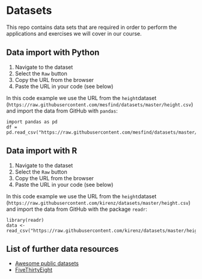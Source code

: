 # Datasets

This repo contains data sets that are required in order to perform the applications and exercises we will cover in our course. 

## Data import with Python

 1) Navigate to the dataset 
 2) Select the `Raw` button 
 3) Copy the URL from the browser
 4) Paste the URL in your code (see below) 
 
In this code example we use the URL from the `height`dataset (`https://raw.githubusercontent.com/mesfind/datasets/master/height.csv`) and import the data from GitHub with `pandas`: 

```{python}
import pandas as pd
df = pd.read_csv("https://raw.githubusercontent.com/mesfind/datasets/master/height.csv")
```

## Data import with R

 1) Navigate to the dataset 
 2) Select the `Raw` button 
 3) Copy the URL from the browser
 4) Paste the URL in your code (see below) 
 
In this code example we use the URL from the `height`dataset (`https://raw.githubusercontent.com/kirenz/datasets/master/height.csv`) and import the data from GitHub with the package `readr`: 

```{r}
library(readr)
data <- read_csv("https://raw.githubusercontent.com/kirenz/datasets/master/height.csv")
```

## List of further data resources

- [Awesome public datasets](https://github.com/awesomedata/awesome-public-datasets)
- [FiveThirtyEight](https://data.fivethirtyeight.com)
